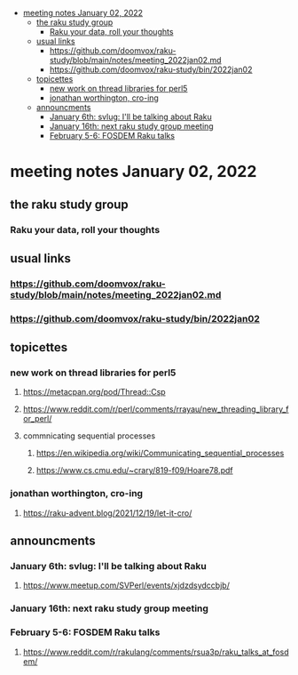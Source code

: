 - [meeting notes January 02, 2022](#orga3ff669)
  - [the raku study group](#org19036a8)
    - [Raku your data, roll your thoughts](#orgd65fbcd)
  - [usual links](#org2a7d879)
    - [<https://github.com/doomvox/raku-study/blob/main/notes/meeting_2022jan02.md>](#orgdc5b8ce)
    - [<https://github.com/doomvox/raku-study/bin/2022jan02>](#orgc248f93)
  - [topicettes](#orgf0f1841)
    - [new work on thread libraries for perl5](#org07a9699)
    - [jonathan worthington, cro-ing](#org1b8ce96)
  - [announcments](#org02aa0e4)
    - [January 6th: svlug: I'll be talking about Raku](#org8030c5a)
    - [January 16th: next raku study group meeting](#org3bb6735)
    - [February 5-6: FOSDEM Raku talks](#orgd6150d9)


<a id="orga3ff669"></a>

# meeting notes January 02, 2022


<a id="org19036a8"></a>

## the raku study group


<a id="orgd65fbcd"></a>

### Raku your data, roll your thoughts


<a id="org2a7d879"></a>

## usual links


<a id="orgdc5b8ce"></a>

### <https://github.com/doomvox/raku-study/blob/main/notes/meeting_2022jan02.md>


<a id="orgc248f93"></a>

### <https://github.com/doomvox/raku-study/bin/2022jan02>


<a id="orgf0f1841"></a>

## topicettes


<a id="org07a9699"></a>

### new work on thread libraries for perl5

1.  <https://metacpan.org/pod/Thread::Csp>

2.  <https://www.reddit.com/r/perl/comments/rrayau/new_threading_library_for_perl/>

3.  commnicating sequential processes

    1.  <https://en.wikipedia.org/wiki/Communicating_sequential_processes>
    
    2.  <https://www.cs.cmu.edu/~crary/819-f09/Hoare78.pdf>


<a id="org1b8ce96"></a>

### jonathan worthington, cro-ing

1.  <https://raku-advent.blog/2021/12/19/let-it-cro/>


<a id="org02aa0e4"></a>

## announcments


<a id="org8030c5a"></a>

### January 6th: svlug: I'll be talking about Raku

1.  <https://www.meetup.com/SVPerl/events/xjdzdsydccbjb/>


<a id="org3bb6735"></a>

### January 16th: next raku study group meeting


<a id="orgd6150d9"></a>

### February 5-6: FOSDEM Raku talks

1.  <https://www.reddit.com/r/rakulang/comments/rsua3p/raku_talks_at_fosdem/>
